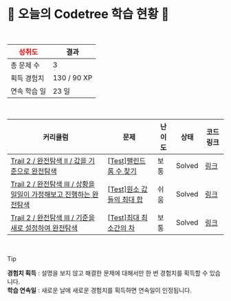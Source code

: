 # 🌲 오늘의 Codetree 학습 현황 🌲

<br />

| <span style="color:red;display:block;text-align:center;"> **성취도**</span> | 결과 |
|---|---|
| 총 문제 수 | 3 |
| 획득 경험치 | 130 / 90 XP |
| 연속 학습 일 | 23 일 |

<br />

|커리큘럼|문제|난이도|상태|코드 링크|
|---|---|---|---|---|
|[Trail 2 / 완전탐색 II / 값을 기준으로 완전탐색](https://https://en.codetree.ai/trail-info/novice-mid/)|[[Test]팰린드롬 수 찾기](https://https://en.codetree.ai/trails/complete/curated-cards/test-find-the-number-of-palindrome/)|보통|Solved|[링크](https://github.com/hyeonjin-dot/codeTree/blob/main/250108/%ED%8C%B0%EB%A6%B0%EB%93%9C%EB%A1%AC%20%EC%88%98%20%EC%B0%BE%EA%B8%B0/find-the-number-of-palindrome.java)|
|[Trail 2 / 완전탐색 III / 상황을 일일이 가정해보고 진행하는 완전탐색](https://https://en.codetree.ai/trail-info/novice-mid/)|[[Test]원소 값들의 최대 합](https://https://en.codetree.ai/trails/complete/curated-cards/test-maximum-sum-of-element-values/)|쉬움|Solved|[링크](https://github.com/hyeonjin-dot/codeTree/blob/main/250108/%EC%9B%90%EC%86%8C%20%EA%B0%92%EB%93%A4%EC%9D%98%20%EC%B5%9C%EB%8C%80%20%ED%95%A9/maximum-sum-of-element-values.java)|
|[Trail 2 / 완전탐색 III / 기준을 새로 설정하여 완전탐색](https://https://en.codetree.ai/trail-info/novice-mid/)|[[Test]최대 최소간의 차](https://https://en.codetree.ai/trails/complete/curated-cards/test-difference-between-maximum-and-minimum/)|보통|Solved|[링크](https://github.com/hyeonjin-dot/codeTree/blob/main/250108/%EC%B5%9C%EB%8C%80%20%EC%B5%9C%EC%86%8C%EA%B0%84%EC%9D%98%20%EC%B0%A8/difference-between-maximum-and-minimum.java)|


<br />

> [!TIP]
> **경험치 획득** : 설명을 보지 않고 해결한 문제에 대해서만 한 번 경험치를 획득할 수 있습니다.  
> **학습 연속일** : 새로운 날에 새로운 경험치를 획득하면 연속일이 인정됩니다.

